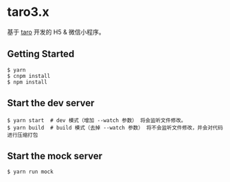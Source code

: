 # taro3.x

基于 [taro](https://taro-ui.jd.com/) 开发的 H5 & 微信小程序。

## Getting Started

```shell
$ yarn
$ cnpm install
$ npm install
```

## Start the dev server

```shell
$ yarn start  # dev 模式（增加 --watch 参数） 将会监听文件修改。
$ yarn build  # build 模式（去掉 --watch 参数） 将不会监听文件修改，并会对代码进行压缩打包
```      
## Start the mock server

```shell
$ yarn run mock
```   
